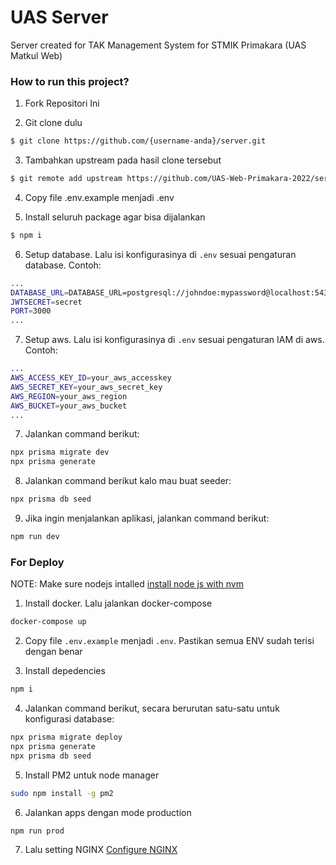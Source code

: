 # UAS Server

Server created for TAK Management System for STMIK Primakara (UAS Matkul Web)

### How to run this project?

1. Fork Repositori Ini

2. Git clone dulu

```sh
$ git clone https://github.com/{username-anda}/server.git
```

3. Tambahkan upstream pada hasil clone tersebut

```sh
$ git remote add upstream https://github.com/UAS-Web-Primakara-2022/server.git
```

4. Copy file .env.example menjadi .env

5. Install seluruh package agar bisa dijalankan

```sh
$ npm i
```

6. Setup database. Lalu isi konfigurasinya di `.env` sesuai pengaturan database. Contoh:

```sh
...
DATABASE_URL=DATABASE_URL=postgresql://johndoe:mypassword@localhost:5432/mydb?schema=public
JWTSECRET=secret
PORT=3000
...
```

7. Setup aws. Lalu isi konfigurasinya di `.env` sesuai pengaturan IAM di aws. Contoh:

```sh
...
AWS_ACCESS_KEY_ID=your_aws_accesskey
AWS_SECRET_KEY=your_aws_secret_key
AWS_REGION=your_aws_region
AWS_BUCKET=your_aws_bucket
...
```

7. Jalankan command berikut:

```sh
npx prisma migrate dev
npx prisma generate
```

8. Jalankan command berikut kalo mau buat seeder:

```sh
npx prisma db seed
```

9. Jika ingin menjalankan aplikasi, jalankan command berikut:

```sh
npm run dev
```

### For Deploy

NOTE: Make sure nodejs intalled [install node js with nvm](https://www.digitalocean.com/community/tutorials/how-to-install-node-js-on-ubuntu-20-04#option-3-%E2%80%94-installing-node-using-the-node-version-manager)

1. Install docker. Lalu jalankan docker-compose

```sh
docker-compose up
```

2. Copy file `.env.example` menjadi `.env`. Pastikan semua ENV sudah terisi dengan benar

3. Install depedencies

```sh
npm i
```

4. Jalankan command berikut, secara berurutan satu-satu untuk konfigurasi database:

```sh
npx prisma migrate deploy
npx prisma generate
npx prisma db seed
```

5. Install PM2 untuk node manager

```sh
sudo npm install -g pm2
```

6. Jalankan apps dengan mode production

```sh
npm run prod
```

7. Lalu setting NGINX
   [Configure NGINX](https://nothinux.id/reverse-proxy-aplikasi-node-js-dengan-nginx/)
